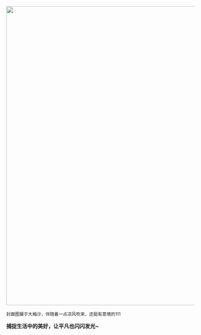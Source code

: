 <img src="https://piwigo.dpdns.org/_data/i/upload/2025/09/20/20250920153149-8aeebe88-xx.jpg" width="800" />

<small>封面图摄于大梅沙，伴随着一点凉风吹来，还挺有意境的111</small>

**捕捉生活中的美好，让平凡也闪闪发光~**


